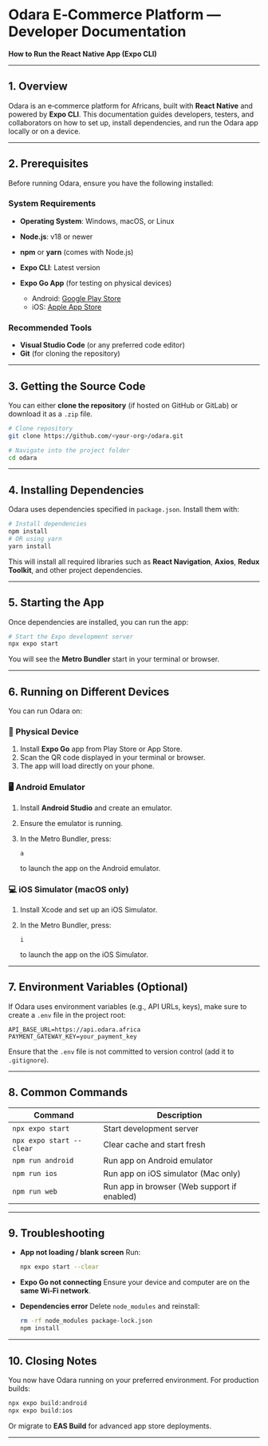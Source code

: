 

# **Odara E‑Commerce Platform — Developer Documentation**

**How to Run the React Native App (Expo CLI)**

---

## **1. Overview**

Odara is an e‑commerce platform for Africans, built with **React Native** and powered by **Expo CLI**.
This documentation guides developers, testers, and collaborators on how to set up, install dependencies, and run the Odara app locally or on a device.

---

## **2. Prerequisites**

Before running Odara, ensure you have the following installed:

### **System Requirements**

* **Operating System**: Windows, macOS, or Linux
* **Node.js**: v18 or newer
* **npm** or **yarn** (comes with Node.js)
* **Expo CLI**: Latest version
* **Expo Go App** (for testing on physical devices)

  * Android: [Google Play Store](https://play.google.com/store/apps/details?id=host.exp.exponent)
  * iOS: [Apple App Store](https://apps.apple.com/app/expo-go/id982107779)

### **Recommended Tools**

* **Visual Studio Code** (or any preferred code editor)
* **Git** (for cloning the repository)

---

## **3. Getting the Source Code**

You can either **clone the repository** (if hosted on GitHub or GitLab) or download it as a `.zip` file.

```bash
# Clone repository
git clone https://github.com/<your-org>/odara.git

# Navigate into the project folder
cd odara
```

---

## **4. Installing Dependencies**

Odara uses dependencies specified in `package.json`. Install them with:

```bash
# Install dependencies
npm install
# OR using yarn
yarn install
```

This will install all required libraries such as **React Navigation**, **Axios**, **Redux Toolkit**, and other project dependencies.

---

## **5. Starting the App**

Once dependencies are installed, you can run the app:

```bash
# Start the Expo development server
npx expo start
```

You will see the **Metro Bundler** start in your terminal or browser.

---

## **6. Running on Different Devices**

You can run Odara on:

### **📱 Physical Device**

1. Install **Expo Go** app from Play Store or App Store.
2. Scan the QR code displayed in your terminal or browser.
3. The app will load directly on your phone.

### **🖥 Android Emulator**

1. Install **Android Studio** and create an emulator.
2. Ensure the emulator is running.
3. In the Metro Bundler, press:

   ```
   a
   ```

   to launch the app on the Android emulator.

### **💻 iOS Simulator** (macOS only)

1. Install Xcode and set up an iOS Simulator.
2. In the Metro Bundler, press:

   ```
   i
   ```

   to launch the app on the iOS Simulator.

---

## **7. Environment Variables (Optional)**

If Odara uses environment variables (e.g., API URLs, keys), make sure to create a `.env` file in the project root:

```env
API_BASE_URL=https://api.odara.africa
PAYMENT_GATEWAY_KEY=your_payment_key
```

Ensure that the `.env` file is not committed to version control (add it to `.gitignore`).

---

## **8. Common Commands**

| Command                  | Description                                 |
| ------------------------ | ------------------------------------------- |
| `npx expo start`         | Start development server                    |
| `npx expo start --clear` | Clear cache and start fresh                 |
| `npm run android`        | Run app on Android emulator                 |
| `npm run ios`            | Run app on iOS simulator (Mac only)         |
| `npm run web`            | Run app in browser (Web support if enabled) |

---

## **9. Troubleshooting**

* **App not loading / blank screen**
  Run:

  ```bash
  npx expo start --clear
  ```
* **Expo Go not connecting**
  Ensure your device and computer are on the **same Wi‑Fi network**.
* **Dependencies error**
  Delete `node_modules` and reinstall:

  ```bash
  rm -rf node_modules package-lock.json
  npm install
  ```

---

## **10. Closing Notes**

You now have Odara running on your preferred environment.
For production builds:

```bash
npx expo build:android
npx expo build:ios
```

Or migrate to **EAS Build** for advanced app store deployments.

---

